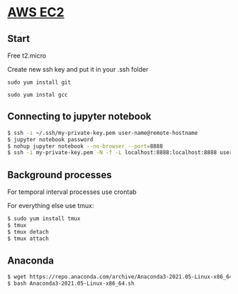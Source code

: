 # [AWS EC2](https://console.aws.amazon.com/ec2)

## Start

Free t2.micro

Create new ssh key and put it in your .ssh folder

`sudo yum install git`

`sudo yum instal gcc`

## Connecting to jupyter notebook
```bash
$ ssh -i ~/.ssh/my-private-key.pem user-name@remote-hostname
$ jupyter notebook password
$ nohup jupyter notebook --no-browser --port=8888
$ ssh -i my-private-key.pem -N -f -L localhost:8888:localhost:8888 user-name@remote-hostname
```

## Background processes

For temporal interval processes use crontab

For everything else use tmux:

```bash
$ sudo yum install tmux
$ tmux
$ tmux detach
$ tmux attach
```

## Anaconda

```bash
$ wget https://repo.anaconda.com/archive/Anaconda3-2021.05-Linux-x86_64.sh
$ bash Anaconda3-2021.05-Linux-x86_64.sh
```




